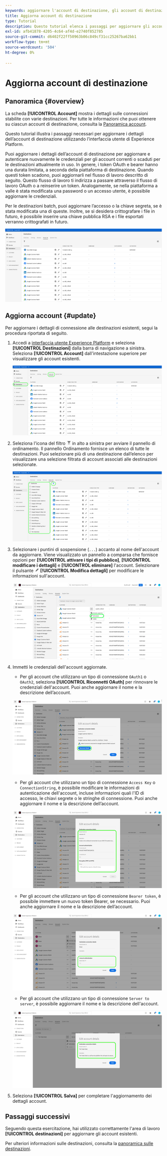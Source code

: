 ```yaml
---
keywords: aggiornare l'account di destinazione, gli account di destinazione, come aggiornare gli account, aggiornare la destinazione
title: Aggiorna account di destinazione
type: Tutorial
description: Questo tutorial elenca i passaggi per aggiornare gli account di destinazione nell’interfaccia utente di Adobe Experience Platform
exl-id: afb41878-4205-4c64-af4d-e2740f852785
source-git-commit: d6402f22ff50963b06c849cf31cc25267ba62bb1
workflow-type: tm+mt
source-wordcount: '504'
ht-degree: 0%

---
```


# Aggiorna account di destinazione

## Panoramica {#overview}

La scheda **[!UICONTROL Account]** mostra i dettagli sulle connessioni stabilite con varie destinazioni. Per tutte le informazioni che puoi ottenere su ciascun account di destinazione, consulta la [Panoramica account](../ui/destinations-workspace.md#accounts).

Questo tutorial illustra i passaggi necessari per aggiornare i dettagli dell’account di destinazione utilizzando l’interfaccia utente di Experience Platform.

Puoi aggiornare i dettagli dell’account di destinazione per aggiornare e autenticare nuovamente le credenziali per gli account correnti o scaduti per le destinazioni attualmente in uso. In genere, i token OAuth e bearer hanno una durata limitata, a seconda della piattaforma di destinazione. Quando questi token scadono, puoi aggiornarli nel flusso di lavoro descritto di seguito. Questo flusso di lavoro ti indirizza a passare attraverso il flusso di lavoro OAuth o a reinserire un token. Analogamente, se nella piattaforma a valle è stata modificata una password o un accesso utente, è possibile aggiornare le credenziali.

Per le destinazioni batch, puoi aggiornare l’accesso o la chiave segreta, se è stata modificata una di queste. Inoltre, se si desidera crittografare i file in futuro, è possibile inserire una chiave pubblica RSA e i file esportati verranno crittografati in futuro.

![Scheda Account](../assets/ui/update-accounts/destination-accounts.png)

## Aggiorna account {#update}

Per aggiornare i dettagli di connessione alle destinazioni esistenti, segui la procedura riportata di seguito.

1. Accedi a [interfaccia utente Experience Platform](https://platform.adobe.com/) e seleziona **[!UICONTROL Destinazioni]** dalla barra di navigazione a sinistra. Seleziona **[!UICONTROL Account]** dall&#39;intestazione superiore per visualizzare gli account esistenti.

   ![Scheda Account](../assets/ui/update-accounts/accounts-tab.png)

2. Seleziona l&#39;icona del filtro ![Icona filtro](../assets/ui/update-accounts/filter.png) in alto a sinistra per avviare il pannello di ordinamento. Il pannello Ordinamento fornisce un elenco di tutte le destinazioni. Puoi selezionare più di una destinazione dall’elenco per visualizzare una selezione filtrata di account associati alle destinazioni selezionate.

   ![Filtra account di destinazione](../assets/ui/update-accounts/filter-accounts.png)

3. Selezionare i puntini di sospensione (`...`) accanto al nome dell&#39;account da aggiornare. Viene visualizzato un pannello a comparsa che fornisce opzioni per **[!UICONTROL attivare i tipi di pubblico]**, **[!UICONTROL modificare i dettagli]** e **[!UICONTROL eliminare]** l&#39;account. Selezionare il pulsante ![Modifica dettagli](../assets/ui/workspace/pencil-icon.png) **[!UICONTROL Modifica dettagli]** per modificare le informazioni sull&#39;account.

   ![Modifica account](../assets/ui/update-accounts/accounts-edit.png)

4. Immetti le credenziali dell&#39;account aggiornate.

   * Per gli account che utilizzano un tipo di connessione `OAuth1` o `OAuth2`, seleziona **[!UICONTROL Riconnetti OAuth]** per rinnovare le credenziali dell&#39;account. Puoi anche aggiornare il nome e la descrizione dell’account.

   ![Modifica dettagli OAuth](../assets/ui/update-accounts/edit-details-oauth.png)

   * Per gli account che utilizzano un tipo di connessione `Access Key` o `ConnectionString`, è possibile modificare le informazioni di autenticazione dell&#39;account, incluse informazioni quali l&#39;ID di accesso, le chiavi segrete o le stringhe di connessione. Puoi anche aggiornare il nome e la descrizione dell’account.

   ![Modifica dettagli chiave di accesso](../assets/ui/update-accounts/edit-details-key.png)

   * Per gli account che utilizzano un tipo di connessione `Bearer token`, è possibile immettere un nuovo token Bearer, se necessario. Puoi anche aggiornare il nome e la descrizione dell’account.

   ![Modifica token Bearer dei dettagli](../assets/ui/update-accounts/edit-details-bearer.png)

   * Per gli account che utilizzano un tipo di connessione `Server to server`, è possibile aggiornare il nome e la descrizione dell&#39;account.

   ![Modifica dettagli da server a server](../assets/ui/update-accounts/edit-details-s2s.png)

5. Seleziona **[!UICONTROL Salva]** per completare l&#39;aggiornamento dei dettagli account.

## Passaggi successivi

Seguendo questa esercitazione, hai utilizzato correttamente l&#39;area di lavoro **[!UICONTROL destinazioni]** per aggiornare gli account esistenti.

Per ulteriori informazioni sulle destinazioni, consulta la [panoramica sulle destinazioni](../catalog/overview.md).